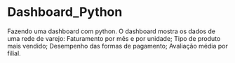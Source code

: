# Dashboard_Python
 Fazendo uma dashboard com python. O dashboard mostra os dados de uma rede de varejo: Faturamento por mês e por unidade; Tipo de produto mais vendido; Desempenho das formas de pagamento; Avaliação média por filial.
